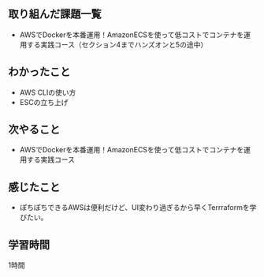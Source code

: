 ## 取り組んだ課題一覧
- AWSでDockerを本番運用！AmazonECSを使って低コストでコンテナを運用する実践コース（セクション4までハンズオンと5の途中）

## わかったこと
- AWS CLIの使い方    
- ESCの立ち上げ
 
## 次やること
- AWSでDockerを本番運用！AmazonECSを使って低コストでコンテナを運用する実践コース

## 感じたこと
- ぽちぽちできるAWSは便利だけど、UI変わり過ぎるから早くTerrraformを学びたい。    

## 学習時間
1時間